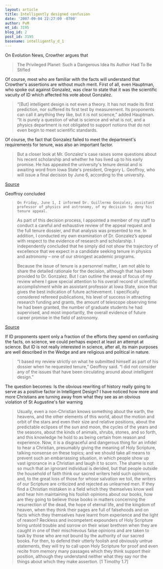 ```yaml
---
layout: article
title: Intelligently designed confusion
date: '2007-09-04 22:27:09 -0700'
author: PvM
mt_id: 3195
blog_id: 2
post_id: 3195
basename: intelligently_d_1
---
```

On Evolution News, Crowther argues that 

> The Privileged Planet: Such a Dangerous Idea Its Author Had To Be Stifled

Of course, most who are familiar with the facts will understand that Crowther's assertions are without much merit.
First of all, even Hauptman, who spoke out against Gonzalez, was clear to state that it was the scientific vacuity of ID which  affected his vote about Gonzalez. 

> “\[But\] intelligent design is not even a theory. It has not made its first prediction, nor suffered its first test by measurement. Its proponents can call it anything they like, but it is not science,” added Hauptman. “It is purely a question of what is science and what is not, and a physics department is not obligated to support notions that do not even begin to meet scientific standards.

Of course, the fact that Gonzalez failed to meet the department's requirements for tenure, was also an important factor.

> But a closer look at Mr. Gonzalez's case raises some questions about his recent scholarship and whether he has lived up to his early promise. He has appealed the university's tenure denial and is awaiting word from Iowa State's president, Gregory L. Geoffroy, who will issue a final decision by June 6, according to the university.

[Source](http://chronicle.com/subscribe/login?url=/daily/2007/05/2007052103n.htm)

Geoffroy concluded

>     On Friday, June 1, I informed Dr. Guillermo Gonzalez, assistant professor of physics and astronomy, of my decision to deny his tenure appeal.
> 
> As part of this decision process, I appointed a member of my staff to conduct a careful and exhaustive review of the appeal request and the full tenure dossier, and that analysis was presented to me. In addition, I conducted my own examination of Dr. Gonzalez’s appeal with respect to the evidence of research and scholarship. I independently concluded that he simply did not show the trajectory of excellence that we expect in a candidate seeking tenure in physics and astronomy – one of our strongest academic programs.
> 
> Because the issue of tenure is a personnel matter, I am not able to share the detailed rationale for the decision, although that has been provided to Dr. Gonzalez. But I can outline the areas of focus of my review where I gave special attention to his overall record of scientific accomplishment while an assistant professor at Iowa State, since that gives the best indication of future achievement. I specifically considered refereed publications, his level of success in attracting research funding and grants, the amount of telescope observing time he had been granted, the number of graduate students he had supervised, and most importantly, the overall evidence of future career promise in the field of astronomy.

[Source](http://www.iastate.edu/~nscentral/news/2007/jun/statement.shtml)

If ID proponents spent only a fraction of the efforts they spend on confusing the facts, on science, we could perhaps expect at least an attempt at science. But ID is not really interested in science, after all, its main purposes are well described in the Wedge and are religious and political in nature.

> “I based my review strictly on what he submitted himself as part of his dossier when he requested tenure,” Geoffroy said. “I did not consider any of the issues that have been circulating around about intelligent design.”

The question becomes: Is the obvious rewriting of history really going to serve as a positive factor in Intelligent Design? I have noticed how more and more Christians are turning away from what they see as an obvious violation of St Augustine's fair warning

> Usually, even a non-Christian knows something about the earth, the heavens, and the other elements of this world, about the motion and orbit of the stars and even their size and relative positions, about the predictable eclipses of the sun and moon, the cycles of the years and the seasons, about the kinds of animals, shrubs, stones, and so forth, and this knowledge he hold to as being certain from reason and experience. Now, it is a disgraceful and dangerous thing for an infidel to hear a Christian, presumably giving the meaning of Holy Scripture, talking nonsense on these topics; and we should take all means to prevent such an embarrassing situation, in which people show up vast ignorance in a Christian and laugh it to scorn. The shame is not so much that an ignorant individual is derided, but that people outside the household of faith think our sacred writers held such opinions, and, to the great loss of those for whose salvation we toil, the writers of our Scripture are criticized and rejected as unlearned men. If they find a Christian mistaken in a field which they themselves know well and hear him maintaining his foolish opinions about our books, how are they going to believe those books in matters concerning the resurrection of the dead, the hope of eternal life, and the kingdom of heaven, when they think their pages are full of falsehoods and on facts which they themselves have learnt from experience and the light of reason? Reckless and incompetent expounders of Holy Scripture bring untold trouble and sorrow on their wiser brethren when they are caught in one of their mischievous false opinions and are taken to task by those who are not bound by the authority of our sacred books. For then, to defend their utterly foolish and obviously untrue statements, they will try to call upon Holy Scripture for proof and even recite from memory many passages which they think support their position, although they understand neither what they say nor the things about which they make assertion. \[1 Timothy 1.7\]
